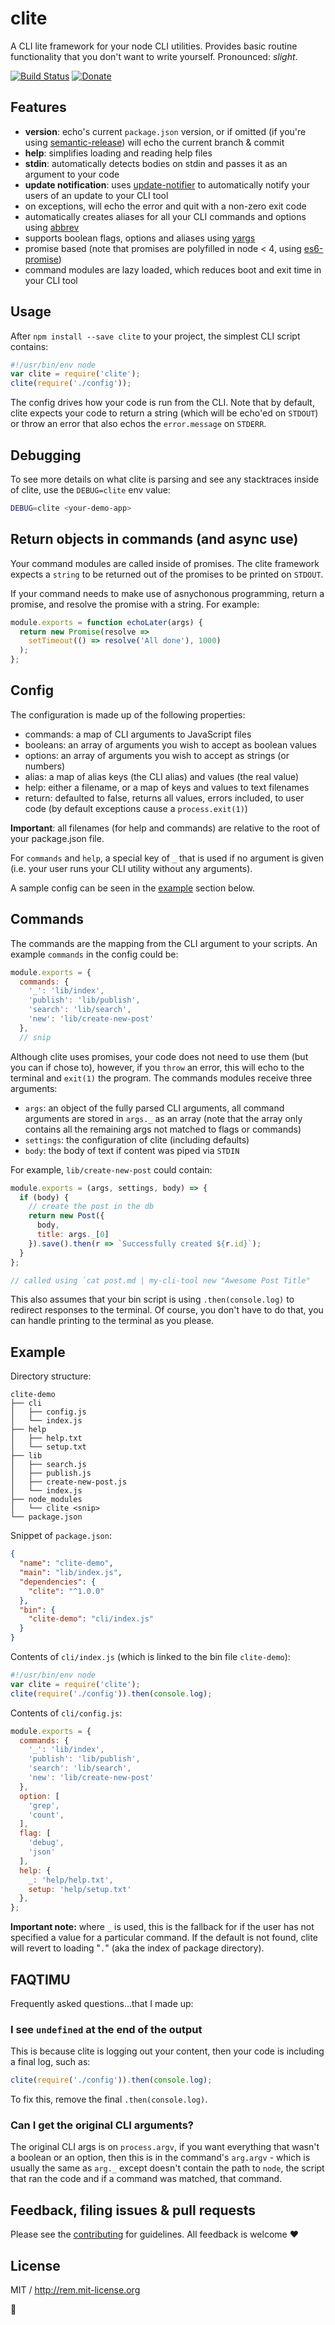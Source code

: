# clite

A CLI lite framework for your node CLI utilities. Provides basic routine functionality that you don't want to write yourself. Pronounced: *slight*.

[![Build Status](https://travis-ci.org/remy/clite.svg)](https://travis-ci.org/remy/clite) [![Donate](https://img.shields.io/badge/support-%20%E2%9D%A4%20-56c838.svg)](https://www.paypal.me/rem)

## Features

- **version**: echo's current `package.json` version, or if omitted (if you're using [semantic-release](https://www.npmjs.com/semantic-release)) will echo the current branch & commit
- **help**: simplifies loading and reading help files
- **stdin**: automatically detects bodies on stdin and passes it as an argument to your code
- **update notification**: uses [update-notifier](https://www.npmjs.com/update-notifier) to automatically notify your users of an update to your CLI tool
- on exceptions, will echo the error and quit with a non-zero exit code
- automatically creates aliases for all your CLI commands and options using [abbrev](https://www.npmjs.com/package/abbrev)
- supports boolean flags, options and aliases using [yargs](https://www.npmjs.org/yargs)
- promise based (note that promises are polyfilled in node < 4, using [es6-promise](https://www.npmjs.com/es6-promise))
- command modules are lazy loaded, which reduces boot and exit time in your CLI tool

## Usage

After `npm install --save clite` to your project, the simplest CLI script contains:

```js
#!/usr/bin/env node
var clite = require('clite');
clite(require('./config'));
```

The config drives how your code is run from the CLI. Note that by default, clite expects your code to return a string (which will be echo'ed on `STDOUT`) or throw an error that also echos the `error.message` on `STDERR`.

## Debugging

To see more details on what clite is parsing and see any stacktraces inside of clite, use the `DEBUG=clite` env value:

```bash
DEBUG=clite <your-demo-app>
```

## Return objects in commands (and async use)

Your command modules are called inside of promises. The clite framework expects a `string` to be returned out of the promises to be printed on `STDOUT`.

If your command needs to make use of asnychonous programming, return a promise, and resolve the promise with a string. For example:

```js
module.exports = function echoLater(args) {
  return new Promise(resolve =>
    setTimeout(() => resolve('All done'), 1000)
  );
};
```

## Config

The configuration is made up of the following properties:

- commands: a map of CLI arguments to JavaScript files
- booleans: an array of arguments you wish to accept as boolean values
- options: an array of arguments you wish to accept as strings (or numbers)
- alias: a map of alias keys (the CLI alias) and values (the real value)
- help: either a filename, or a map of keys and values to text filenames
- return: defaulted to false, returns all values, errors included, to user code (by default exceptions cause a `process.exit(1)`)

**Important**: all filenames (for help and commands) are relative to the root of your package.json file.

For `commands` and `help`, a special key of `_` that is used if no argument is given (i.e. your user runs your CLI utility without any arguments).

A sample config can be seen in the [example](#example) section below.

## Commands

The commands are the mapping from the CLI argument to your scripts. An example `commands` in the config could be:

```js
module.exports = {
  commands: {
    '_': 'lib/index',
    'publish': 'lib/publish',
    'search': 'lib/search',
    'new': 'lib/create-new-post'
  },
  // snip
```

Although clite uses promises, your code does not need to use them (but you can if chose to), however, if you `throw` an error, this will echo to the terminal and `exit(1)` the program. The commands modules receive three arguments:

- `args`: an object of the fully parsed CLI arguments, all command arguments are stored in `args._` as an array (note that the array only contains all the remaining args not matched to flags or commands)
- `settings`: the configuration of clite (including defaults)
- `body`: the body of text if content was piped via `STDIN`

For example, `lib/create-new-post` could contain:

```js
module.exports = (args, settings, body) => {
  if (body) {
    // create the post in the db
    return new Post({
      body,
      title: args._[0]
    }).save().then(r => `Successfully created ${r.id}`);
  }
};

// called using `cat post.md | my-cli-tool new "Awesome Post Title"
```

This also assumes that your bin script is using `.then(console.log)` to redirect responses to the terminal. Of course, you don't have to do that, you can handle printing to the terminal as you please.

## Example

Directory structure:

```text
clite-demo
├── cli
│   ├── config.js
│   └── index.js
├── help
│   ├── help.txt
│   └── setup.txt
├── lib
│   ├── search.js
│   ├── publish.js
│   ├── create-new-post.js
│   └── index.js
├── node_modules
│   └── clite <snip>
└── package.json
```

Snippet of `package.json`:

```json
{
  "name": "clite-demo",
  "main": "lib/index.js",
  "dependencies": {
    "clite": "^1.0.0"
  },
  "bin": {
    "clite-demo": "cli/index.js"
  }
}
```

Contents of `cli/index.js` (which is linked to the bin file `clite-demo`):

```js
#!/usr/bin/env node
var clite = require('clite');
clite(require('./config')).then(console.log);
```

Contents of `cli/config.js`:

```js
module.exports = {
  commands: {
    '_': 'lib/index',
    'publish': 'lib/publish',
    'search': 'lib/search',
    'new': 'lib/create-new-post'
  },
  option: [
    'grep',
    'count',
  ],
  flag: [
    'debug',
    'json'
  ],
  help: {
    _: 'help/help.txt',
    setup: 'help/setup.txt'
  },
};
```

**Important note:** where `_` is used, this is the fallback for if the user has not specified a value for a particular command. If the default is not found, clite will revert to loading "`.`" (aka the index of package directory).

## FAQTIMU

Frequently asked questions...that I made up:

### I see `undefined` at the end of the output

This is because clite is logging out your content, then your code is including a final log, such as:

```js
clite(require('./config')).then(console.log);
```

To fix this, remove the final `.then(console.log)`.

### Can I get the original CLI arguments?

The original CLI args is on `process.argv`, if you want everything that wasn't a boolean or an option, then this is in the command's `arg.argv` - which is usually the same as `arg._` except doesn't contain the path to `node`, the script that ran the code and if a command was matched, that command.

## Feedback, filing issues & pull requests

Please see the [contributing](https://github.com/remy/clite/blob/master/.github/CONTRIBUTING.md) for guidelines. All feedback is welcome ❤

## License

MIT / http://rem.mit-license.org

💩

